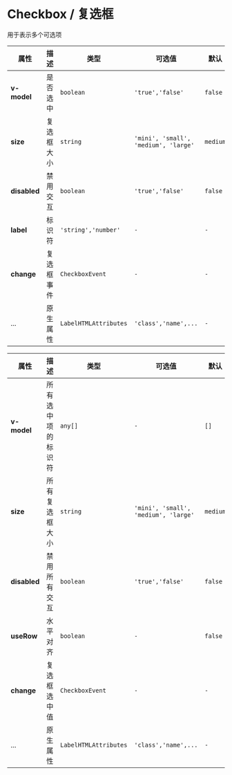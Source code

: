 # Checkbox / 复选框

用于表示多个可选项

<playground
title="默认的"
desc="通过 v-model 设置属性的初始状态"
name="ex-checkbox-default"
/>

<playground
title="大小"
desc="不同大小的复选框"
name="ex-checkbox-size"
/>

<playground
title="组"
desc="管理一组Checkbox"
name="ex-checkbox-group"
/>

<fe-attributes>

<fe-attributes-title title="Checkbox Props" />

| 属性         | 描述       | 类型                  | 可选值                               | 默认     |
| ------------ | ---------- | --------------------- | ------------------------------------ | -------- |
| **v-model**  | 是否选中   | `boolean`             | `'true','false'`                     | `false`  |
| **size**     | 复选框大小 | `string`              | `'mini', 'small', 'medium', 'large'` | `medium` |
| **disabled** | 禁用交互   | `boolean`             | `'true','false'`                     | `false`  |
| **label**    | 标识符     | `'string','number'`   | `-`                                  | `-`      |
| **change**   | 复选框事件 | `CheckboxEvent`       | `-`                                  | `-`      |
| ...          | 原生属性   | `LabelHTMLAttributes` | `'class','name',...`                 | `-`      |

</fe-attributes>

<fe-attributes>

<fe-attributes-title title="CheckboxGroup Props" />

| 属性         | 描述               | 类型                  | 可选值                               | 默认     |
| ------------ | ------------------ | --------------------- | ------------------------------------ | -------- |
| **v-model**  | 所有选中项的标识符 | `any[]`               | `-`                                  | `[]`     |
| **size**     | 所有复选框大小     | `string`              | `'mini', 'small', 'medium', 'large'` | `medium` |
| **disabled** | 禁用所有交互       | `boolean`             | `'true','false'`                     | `false`  |
| **useRow**   | 水平对齐           | `boolean`             | `-`                                  | `false`  |
| **change**   | 复选框选中值       | `CheckboxEvent`       | `-`                                  | `-`      |
| ...          | 原生属性           | `LabelHTMLAttributes` | `'class','name',...`                 | `-`      |

</fe-attributes>
